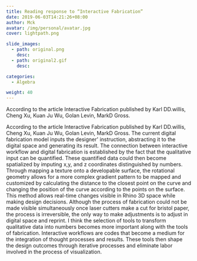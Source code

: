 ```yaml
---
title: Reading response to “Interactive Fabrication”
date: 2019-06-03T14:21:26+08:00
author: Mck
avatar: /img/personal/avatar.jpg
cover: lightpath.png

slide_images:
  - path: original.png
    desc:
  - path: original2.gif
    desc:

categories:
  - Algebra

weight: 40
---
```




According to the article Interactive Fabrication published by Karl DD.willis, Cheng Xu, Kuan Ju Wu, Golan Levin, MarkD Gross.

<!--more-->


According to the article Interactive Fabrication published by Karl DD.willis, Cheng Xu, Kuan Ju Wu, Golan Levin, MarkD Gross.  The current digital fabrication model inputs the designer' instruction, abstracting it to the digital space and generating its result. The connection between interactive workflow and digital fabrication is established by the fact that the qualitative input can be quantified.  These quantified data could then become spatialized by imputing x,y, and z coordinates distinguished by numbers. Through mapping a texture onto a developable surface, the rotational geometry allows for a more complex gradient pattern to be mapped and customized by calculating the distance to the closest point on the curve and changing the position of the curve according to the points on the surface. This method allows real-time changes visible in Rhino 3D space while making design decisions. Although the process of fabrication could not be made visible simultaneously once laser cutters make a cut for bristol paper, the process is irreversible, the only way to make adjustments is to adjust in digital space and reprint. I think the selection of tools to transform qualitative data into numbers becomes more important along with the tools of fabrication. Interactive workflows are codes that become a medium for the integration of thought processes and results. These tools then shape the design outcomes through iterative processes and eliminate labor involved in the process of visualization.
